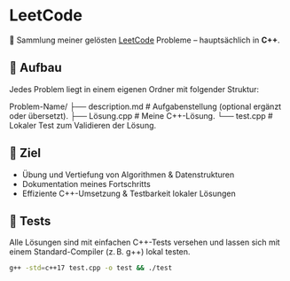 # LeetCode

📘 Sammlung meiner gelösten [LeetCode](https://leetcode.com/) Probleme – hauptsächlich in **C++**.

## 🔧 Aufbau

Jedes Problem liegt in einem eigenen Ordner mit folgender Struktur:

Problem-Name/ 
├── description.md # Aufgabenstellung (optional ergänzt oder übersetzt). 
├── Lösung.cpp # Meine C++-Lösung. 
└── test.cpp # Lokaler Test zum Validieren der Lösung. 

## 🚀 Ziel

- Übung und Vertiefung von Algorithmen & Datenstrukturen  
- Dokumentation meines Fortschritts  
- Effiziente C++-Umsetzung & Testbarkeit lokaler Lösungen

## 🧪 Tests

Alle Lösungen sind mit einfachen C++-Tests versehen und lassen sich mit einem Standard-Compiler (z. B. g++) lokal testen.

```bash
g++ -std=c++17 test.cpp -o test && ./test
